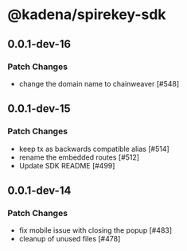 # @kadena/spirekey-sdk

## 0.0.1-dev-16

### Patch Changes

- change the domain name to chainweaver [#548]

## 0.0.1-dev-15

### Patch Changes

- keep tx as backwards compatible alias [#514]
- rename the embedded routes [#512]
- Update SDK README [#499]

## 0.0.1-dev-14

### Patch Changes

- fix mobile issue with closing the popup [#483]
- cleanup of unused files [#478]
